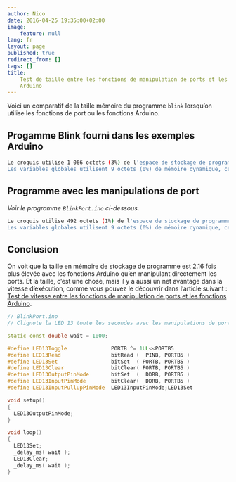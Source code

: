 ```yaml
---
author: Nico
date: 2016-04-25 19:35:00+02:00
image:
    feature: null
lang: fr
layout: page
published: true
redirect_from: []
tags: []
title:
    Test de taille entre les fonctions de manipulation de ports et les fonctions
    Arduino
---
```


Voici un comparatif de la taille mémoire du programme `blink` lorsqu’on utilise les fonctions de port ou les fonctions Arduino.

## Progamme Blink fourni dans les exemples Arduino

```bash
Le croquis utilise 1 066 octets (3%) de l'espace de stockage de programmes. Le maximum est de 32 256 octets.
Les variables globales utilisent 9 octets (0%) de mémoire dynamique, ce qui laisse 2 039 octets pour les variables locales. Le maximum est de 2 048 octets.
```

## Programme avec les manipulations de port

_Voir le programme `BlinkPort.ino` ci-dessous._

```bash
Le croquis utilise 492 octets (1%) de l'espace de stockage de programmes. Le maximum est de 32 256 octets.
Les variables globales utilisent 9 octets (0%) de mémoire dynamique, ce qui laisse 2 039 octets pour les variables locales. Le maximum est de 2 048 octets.
```

## Conclusion

On voit que la taille en mémoire de stockage de programme est 2.16 fois plus élevée avec les fonctions Arduino qu’en manipulant directement les ports. Et la taille, c’est une chose, mais il y a aussi un net avantage dans la vitesse d’exécution, comme vous pouvez le découvrir dans l’article suivant : [Test de vitesse entre les fonctions de manipulation de ports et les fonctions Arduino](../test_vitesse_port_vs_arduino/).

```c++
// BlinkPort.ino
// Clignote la LED 13 toute les secondes avec les manipulations de port

static const double wait = 1000;

#define LED13Toggle              PORTB ^= 1UL<<PORTB5
#define LED13Read                bitRead (  PINB, PORTB5 )
#define LED13Set                 bitSet  ( PORTB, PORTB5 )
#define LED13Clear               bitClear( PORTB, PORTB5 )
#define LED13OutputPinMode       bitSet  (  DDRB, PORTB5 )
#define LED13InputPinMode        bitClear(  DDRB, PORTB5 )
#define LED13InputPullupPinMode  LED13InputPinMode;LED13Set

void setup()
{
  LED13OutputPinMode;
}

void loop()
{
  LED13Set;
  _delay_ms( wait );
  LED13Clear;
  _delay_ms( wait );
}
```
